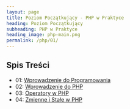 ```yaml
---
layout: page
title: Poziom Początkujący - PHP w Praktyce
heading: Poziom Początkujący
subheading: PHP w Praktyce
heading_image: php-main.png
permalink: /php/01/
---
```


## Spis Treści
- 01: [Wprowadzenie do Programowania](01)
- 02: [Wprowadzenie do PHP](02)
- 03: [Operatory w PHP](03)
- 04: [Zmienne i Stałe w PHP](04)
